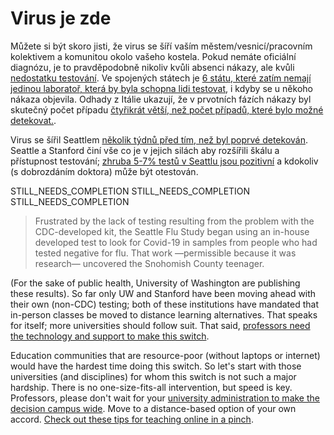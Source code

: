 # Virus je zde

Můžete si být skoro jisti, že virus se šíří vaším městem/vesnicí/pracovním kolektivem a komunitou okolo vašeho kostela. Pokud nemáte oficiální diagnózu, je to pravděpodobně nikoliv kvůli absenci nákazy, ale kvůli [nedostatku testování](https://twitter.com/balajis/status/1234879748083503105). Ve spojených státech je [6 státu, které zatím nemají jedinou laboratoř, která by byla schopna lidi testovat](https://www.npr.org/sections/health-shots/2020/03/06/812833596/coronavirus-14-deaths-now-in-u-s-new-cases-in-maryland-colorado), i kdyby se u někoho nákaza objevila. Odhady z Itálie ukazují, že v prvotních fázích nákazy byl skutečný počet případu [čtyřikrát větší, než počet případů, které bylo možné detekovat.](https://twitter.com/AdamJKucharski/status/1236004937529798659).

Virus se šířil Seattlem [několik týdnů před tím, než byl poprvé detekován](https://twitter.com/trvrb/status/1236096904678633472). Seattle a Stanford činí vše co je v jejich silách aby rozšířili škálu a přístupnost testování; [zhruba 5-7% testů v Seattlu jsou pozitivní](https://twitter.com/UWVirology/status/1236017803162873856) a kdokoliv (s dobrozdáním doktora) může být otestován.

STILL_NEEDS_COMPLETION
STILL_NEEDS_COMPLETION
STILL_NEEDS_COMPLETION

> Frustrated by the lack of testing resulting from the problem with the CDC-developed kit, the Seattle Flu Study began using an in-house developed test to look for Covid-19 in samples from people who had tested negative for flu. That work —permissible because it was research— uncovered the Snohomish County teenager.

(For the sake of public health, University of Washington are publishing these results). So far only UW and Stanford have been moving ahead with
their own (non-CDC) testing; both of these institutions have mandated that in-person classes be moved to distance learning alternatives. That
speaks for itself; more universities should follow suit. That said, [professors need the technology and support to make this switch](https://twitter.com/ryanaboyd/status/1236009378295103488).

Education communities that are resource-poor (without laptops or internet) would have the hardest time doing this switch. So let's start
with those universities (and disciplines) for whom this switch is not such a major hardship. There is no one-size-fits-all intervention, but
speed is key. Professors, please don't wait for your [university administration to make the decision campus wide](https://www.insidehighered.com/news/2020/03/06/roundup-weeks-news-about-colleges-and-coronavirus?utm_content=buffera0fc5&utm_medium=social&utm_source=linkedin&utm_campaign=IHEbuffer). Move to a distance-based option of your own accord. [Check out these tips for teaching online in a pinch](https://docs.google.com/document/d/1QR7IEgdisO6JtmELs07uUsSSu2Yox86GJY9wGV6mBjA/edit#).
